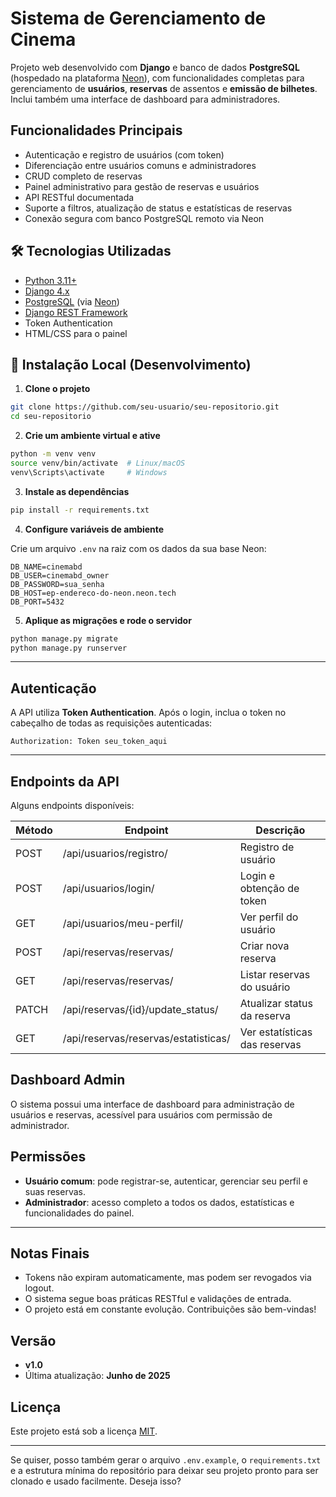 # Sistema de Gerenciamento de Cinema

Projeto web desenvolvido com **Django** e banco de dados **PostgreSQL** (hospedado na plataforma [Neon](https://neon.tech)), com funcionalidades completas para gerenciamento de **usuários**, **reservas** de assentos e **emissão de bilhetes**. Inclui também uma interface de dashboard para administradores.


## Funcionalidades Principais

- Autenticação e registro de usuários (com token)
- Diferenciação entre usuários comuns e administradores
- CRUD completo de reservas
- Painel administrativo para gestão de reservas e usuários
- API RESTful documentada
- Suporte a filtros, atualização de status e estatísticas de reservas
- Conexão segura com banco PostgreSQL remoto via Neon


## 🛠️ Tecnologias Utilizadas

- [Python 3.11+](https://www.python.org/)
- [Django 4.x](https://www.djangoproject.com/)
- [PostgreSQL](https://www.postgresql.org/) (via [Neon](https://neon.tech))
- [Django REST Framework](https://www.django-rest-framework.org/)
- Token Authentication
- HTML/CSS para o painel 



## 🧪 Instalação Local (Desenvolvimento)

1. **Clone o projeto**

```bash
git clone https://github.com/seu-usuario/seu-repositorio.git
cd seu-repositorio
````

2. **Crie um ambiente virtual e ative**

```bash
python -m venv venv
source venv/bin/activate  # Linux/macOS
venv\Scripts\activate     # Windows
```

3. **Instale as dependências**

```bash
pip install -r requirements.txt
```

4. **Configure variáveis de ambiente**

Crie um arquivo `.env` na raiz com os dados da sua base Neon:

```env
DB_NAME=cinemabd
DB_USER=cinemabd_owner
DB_PASSWORD=sua_senha
DB_HOST=ep-endereco-do-neon.neon.tech
DB_PORT=5432
```

5. **Aplique as migrações e rode o servidor**

```bash
python manage.py migrate
python manage.py runserver
```

---

## Autenticação

A API utiliza **Token Authentication**. Após o login, inclua o token no cabeçalho de todas as requisições autenticadas:

```
Authorization: Token seu_token_aqui
```

---

## Endpoints da API

Alguns endpoints disponíveis:

| Método | Endpoint                             | Descrição                     |
| ------ | ------------------------------------ | ----------------------------- |
| POST   | /api/usuarios/registro/              | Registro de usuário           |
| POST   | /api/usuarios/login/                 | Login e obtenção de token     |
| GET    | /api/usuarios/meu-perfil/            | Ver perfil do usuário         |
| POST   | /api/reservas/reservas/              | Criar nova reserva            |
| GET    | /api/reservas/reservas/              | Listar reservas do usuário    |
| PATCH  | /api/reservas/{id}/update\_status/   | Atualizar status da reserva   |
| GET    | /api/reservas/reservas/estatisticas/ | Ver estatísticas das reservas |



## Dashboard Admin

O sistema possui uma interface de dashboard para administração de usuários e reservas, acessível para usuários com permissão de administrador.



## Permissões

* **Usuário comum**: pode registrar-se, autenticar, gerenciar seu perfil e suas reservas.
* **Administrador**: acesso completo a todos os dados, estatísticas e funcionalidades do painel.

---

## Notas Finais

* Tokens não expiram automaticamente, mas podem ser revogados via logout.
* O sistema segue boas práticas RESTful e validações de entrada.
* O projeto está em constante evolução. Contribuições são bem-vindas!


## Versão

* **v1.0**
* Última atualização: **Junho de 2025**



## Licença

Este projeto está sob a licença [MIT](LICENSE).


---

Se quiser, posso também gerar o arquivo `.env.example`, o `requirements.txt` e a estrutura mínima do repositório para deixar seu projeto pronto para ser clonado e usado facilmente. Deseja isso?
